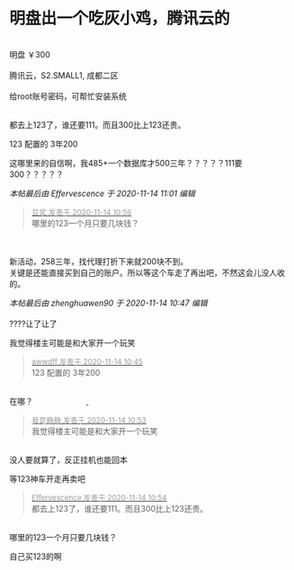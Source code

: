# 明盘出一个吃灰小鸡，腾讯云的


<img id="aimg_oZQJc" onclick="zoom(this, this.src, 0, 0, 0)" class="zoom" src="https://s3.ax1x.com/2020/11/14/D9xhq0.png" onmouseover="img_onmouseoverfunc(this)" onload="thumbImg(this)" border="0" alt="" /><br />
<br />
明盘 ￥300<br />
<br />
腾讯云，S2.SMALL1, 成都二区<br />
<br />
给root账号密码，可帮忙安装系统<br />
<br />


都去上123了，谁还要111。而且300比上123还贵。

123 配置的 3年200 <img src="static/image/smiley/default/lol.gif" smilieid="12" border="0" alt="" />

这哪里来的自信啊，我485+一个数据库才500三年？？？？？111要300？？？？？

<i class="pstatus"> 本帖最后由 Effervescence 于 2020-11-14 11:01 编辑 </i><br />
<div class="quote"><blockquote><font size="2"><a href="https://www.hostloc.com/forum.php?mod=redirect&amp;goto=findpost&amp;pid=9452228&amp;ptid=766530" target="_blank"><font color="#999999">豆浆 发表于 2020-11-14 10:56</font></a></font><br />
哪里的123一个月只要几块钱？</blockquote></div><br />
<br />
新活动，258三年，找代理打折下来就200块不到。<br />
关键是还能直接买到自己的账户。所以等这个车走了再出吧，不然这会儿没人收的。

<i class="pstatus"> 本帖最后由 zhenghuawen90 于 2020-11-14 10:47 编辑 </i><br />
<br />
????让了让了

我觉得楼主可能是和大家开一个玩笑

<div class="quote"><blockquote><font size="2"><a href="https://www.hostloc.com/forum.php?mod=redirect&amp;goto=findpost&amp;pid=9452174&amp;ptid=766530" target="_blank"><font color="#999999">awwdff 发表于 2020-11-14 10:45</font></a></font><br />
123 配置的 3年200</blockquote></div><br />
在哪？&nbsp; &nbsp;&nbsp; &nbsp;&nbsp; &nbsp;&nbsp; &nbsp;&nbsp; &nbsp;&nbsp; &nbsp;&nbsp; &nbsp;&nbsp; &nbsp;<a href="https://www.ailehh.com" target="_blank"><font color="White">.</font></a>

<div class="quote"><blockquote><font size="2"><a href="https://www.hostloc.com/forum.php?mod=redirect&amp;goto=findpost&amp;pid=9452211&amp;ptid=766530" target="_blank"><font color="#999999">我是静静 发表于 2020-11-14 10:53</font></a></font><br />
我觉得楼主可能是和大家开一个玩笑</blockquote></div><br />
没人要就算了，反正挂机也能回本

等123神车开走再卖吧<img src="static/image/smiley/default/lol.gif" smilieid="12" border="0" alt="" /><img id="aimg_ZhVGz" onclick="zoom(this, this.src, 0, 0, 0)" class="zoom" src="https://cdn.jsdelivr.net/gh/hishis/forum-master/public/images/patch.gif" onmouseover="img_onmouseoverfunc(this)" onload="thumbImg(this)" border="0" alt="" />

<div class="quote"><blockquote><font size="2"><a href="https://www.hostloc.com/forum.php?mod=redirect&amp;goto=findpost&amp;pid=9452219&amp;ptid=766530" target="_blank"><font color="#999999">Effervescence 发表于 2020-11-14 10:54</font></a></font><br />
都去上123了，谁还要111。而且300比上123还贵。</blockquote></div><br />
哪里的123一个月只要几块钱？

自己买123的啊
